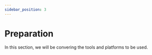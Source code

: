 ```yaml
---
sidebar_position: 3
---
```


# Preparation

In this section, we will be convering the tools and platforms to be used.
